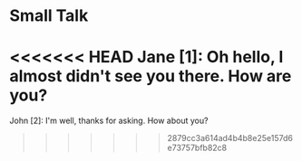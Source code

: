 # Small Talk

<<<<<<< HEAD
Jane [1]: Oh hello, I almost didn't see you there. How are you?
=======
John [2]: I'm well, thanks for asking. How about you?
>>>>>>> 2879cc3a614ad4b4b8e25e157d6e73757bfb82c8
